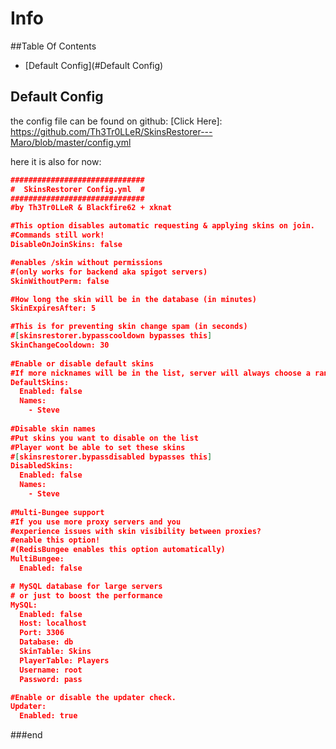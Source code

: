 # Info

##Table Of Contents
- [Default Config](#Default Config)




## Default Config
the config file can be found on github: [Click Here]: https://github.com/Th3Tr0LLeR/SkinsRestorer---Maro/blob/master/config.yml

here it is also for now:
```json
##############################
#  SkinsRestorer Config.yml  #
##############################
#by Th3Tr0LLeR & Blackfire62 + xknat 

#This option disables automatic requesting & applying skins on join.
#Commands still work!
DisableOnJoinSkins: false

#enables /skin without permissions
#(only works for backend aka spigot servers)
SkinWithoutPerm: false

#How long the skin will be in the database (in minutes)
SkinExpiresAfter: 5

#This is for preventing skin change spam (in seconds)
#[skinsrestorer.bypasscooldown bypasses this]
SkinChangeCooldown: 30
 
#Enable or disable default skins
#If more nicknames will be in the list, server will always choose a random one.
DefaultSkins:
  Enabled: false
  Names:
    - Steve
    
#Disable skin names
#Put skins you want to disable on the list
#Player wont be able to set these skins
#[skinsrestorer.bypassdisabled bypasses this]
DisabledSkins:
  Enabled: false
  Names:
    - Steve
    
#Multi-Bungee support
#If you use more proxy servers and you
#experience issues with skin visibility between proxies?
#enable this option!
#(RedisBungee enables this option automatically)
MultiBungee:
  Enabled: false

# MySQL database for large servers
# or just to boost the performance
MySQL:
  Enabled: false
  Host: localhost
  Port: 3306
  Database: db
  SkinTable: Skins
  PlayerTable: Players
  Username: root
  Password: pass

#Enable or disable the updater check.
Updater:
  Enabled: true
```
###end
